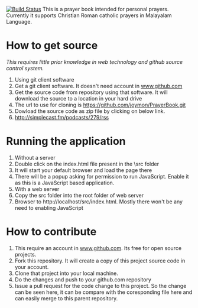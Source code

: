 [![Build Status](https://travis-ci.org/joymon/PrayerBook.svg)](https://travis-ci.org/joymon/PrayerBook)
This is a prayer book intended for personal prayers. Currently it supports Christian Roman catholic prayers in Malayalam Language.

# How to get source

*This requires little prior knowledge in web technology and github source control system.*

1. Using git client software
 1. Get a git client software. It doesn't need account in www.github.com
 2. Get the source code from repository using that software. It will download the source to a location in your hard drive
  1. The url to use for cloning is https://github.com/joymon/PrayerBook.git  
2. Dowload the source code as zip file by clicking on below link.
 1. http://simplecast.fm/podcasts/279/rss

# Running the application

1. Without a server
 1. Double click on the index.html file present in the \src folder
 2. It will start your default browser and load the page there
 3. There will be a popup asking for permission to run JavaScript. Enable it as this is a JavaScript based application.
2. With a web server 
 1. Copy the src folder into the root folder of web server
 2. Browser to http://localhost/src/index.html. Mostly there won't be any need to enabling JavaScript

# How to contribute 
1. This require an account in www.github.com. Its free for open source projects.
2. Fork this repository. It will create a copy of this project source code in your account.
3. Clone that project into your local machine.
4. Do the changes and push to your github.com repository
5. Issue a pull request for the code change to this project. So the change can be seen here, it can be compare with the coresponding file here and can easily merge to this parent repository.
 
 

